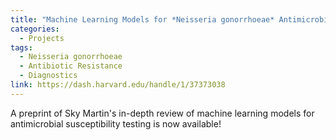 ```yaml
---
title: "Machine Learning Models for *Neisseria gonorrhoeae* Antimicrobial Susceptibility Tests"
categories:
  - Projects
tags:
  - Neisseria gonorrhoeae
  - Antibiotic Resistance
  - Diagnostics
link: https://dash.harvard.edu/handle/1/37373038
---
```


A preprint of Sky Martin's in-depth review of machine learning models for antimicrobial susceptibility testing is now available!
